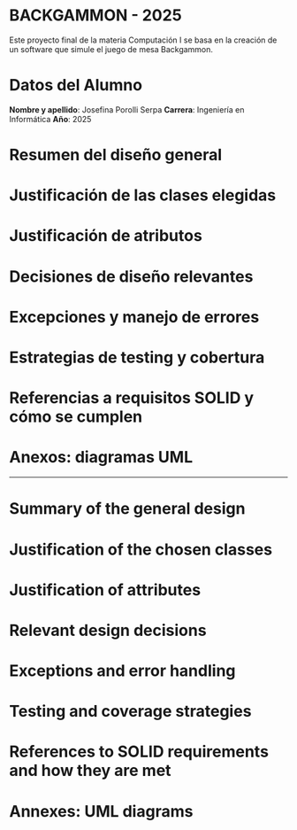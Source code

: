 # BACKGAMMON - 2025

Este proyecto final de la materia Computación I se basa en la creación de un software que simule el juego de mesa Backgammon.

# Datos del Alumno
**Nombre y apellido**: Josefina Porolli Serpa
**Carrera**: Ingeniería en Informática
**Año**: 2025

# Resumen del diseño general
# Justificación de las clases elegidas
# Justificación de atributos
# Decisiones de diseño relevantes
# Excepciones y manejo de errores
# Estrategias de testing y cobertura
# Referencias a requisitos SOLID y cómo se cumplen
# Anexos: diagramas UML

---

# Summary of the general design
# Justification of the chosen classes
# Justification of attributes
# Relevant design decisions
# Exceptions and error handling
# Testing and coverage strategies
# References to SOLID requirements and how they are met
# Annexes: UML diagrams
